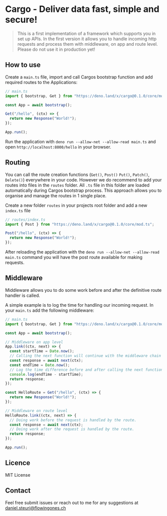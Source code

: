 # Cargo - Deliver data fast, simple and secure!

> This is a first implementation of a framework which supports you in set up
> APIs. In the first version it allows you to handle incoming http requests and
> process them with middleware, on app and route level. Please do not use it in
> production yet!

## How to use

Create a `main.ts` file, import and call Cargos bootstrap function and add
required routes to the Applications:

```ts
// main.ts
import { bootstrap, Get } from "https://deno.land/x/cargo@0.1.0/core/mod.ts";

const App = await bootstrap();

Get("/hello", (ctx) => {
  return new Response("World!");
});

App.run();
```

Run the application with `deno run --allow-net --allow-read main.ts` and open
`http://localhost:8000/hello` in your browser.

## Routing

You can call the route creation functions (`Get()`, `Post()` `Put()`, `Patch()`,
`Delete()`) everywhere in your code. However we do recommend to add your routes
into files in the `routes` folder. All `.ts` file in this folder are loaded
automatically during Cargos bootstrap process. This approach allows you to
organise and manage the routes in 1 single place.

Create a new folder `routes` in your projects root folder and add a new
`index.ts` file

```ts
// routes/index.ts
import { Post } from "https://deno.land/x/cargo@0.1.0/core/mod.ts";

Post("/hello", (ctx) => {
  return new Response("World!");
});
```

After reloading the application with the
`deno run --allow-net --allow-read main.ts` command you will have the post route
available for making requests.

## Middleware

Middleware allows you to do some work before and after the definitive route
handler is called.

A simple example is to log the time for handling our incoming request. In your
`main.ts` add the following middleware:

```ts
// main.ts
import { bootstrap, Get } from "https://deno.land/x/cargo@0.1.0/core/mod.ts";

const App = await bootstrap();

// Middleware on app level
App.link((ctx, next) => {
  const startTime = Date.now();
  // Calling the next function will continue with the middleware chain and wait for the response.
  const response = await next(ctx);
  const endTime = Date.now();
  // Log the time difference before and after calling the next function ms.
  console.log(endTime - startTime);
  return response;
});

const HelloRoute = Get("/hello", (ctx) => {
  return new Response("World!");
});

// Middleware on route level
HelloRoute.link((ctx, next) => {
  // Doing work before the request is handled by the route.
  const response = await next(ctx);
  // Doing work after the request is handled by the route.
  return response;
});

App.run();
```

## Licence

MIT License

## Contact

Feel free submit issues or reach out to me for any suggestions at
<daniel.steuri@flowingones.ch>
